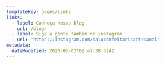 ```yaml
---
templateKey: pages/links
links:
  - label: Conheça nosso blog.
    url: /blog/
  - label: Siga a gente também no instagram
    url: 'https://instagram.com/saluconfeitariaartesanal'
metadata:
  dateModified: 2020-02-02T02:47:38.324Z
---
```


